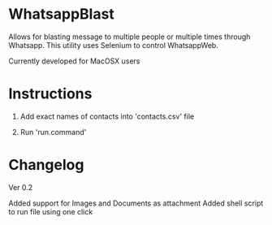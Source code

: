 # WhatsappBlast
Allows for blasting message to multiple people or multiple times through Whatsapp. This utility uses Selenium to control WhatsappWeb.

Currently developed for MacOSX users

# Instructions

1) Add exact names of contacts into 'contacts.csv' file

2) Run 'run.command'

# Changelog

Ver 0.2

Added support for Images and Documents as attachment
Added shell script to run file using one click
